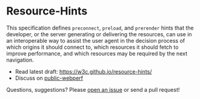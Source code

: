 # Resource-Hints

This specification defines `preconnect`, `preload`, and `prerender` hints that the developer, or the server generating or delivering the resources, can use in an interoperable way to assist the user agent in the decision process of which origins it should connect to, which resources it should fetch to improve performance, and which resources may be required by the next navigation.

* Read latest draft: https://w3c.github.io/resource-hints/
* Discuss on [public-webperf](http://www.w3.org/Search/Mail/Public/search?keywords=%5Bresource-hints%5D&hdr-1-name=subject&hdr-1-query=&index-grp=Public_FULL&index-type=t&type-index=public-web-perf)

Questions, suggestions? Please [open an issue](https://github.com/w3c/resource-hints/issues) or send a pull request!
